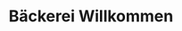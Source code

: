 ---
title: "Bäckerei Willkommen"
url: /duerrroehrsdorf-dittersbach/baeckerei-willkommen/
shop: Bäckerei
---